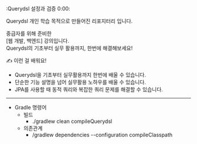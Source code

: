 :Querydsl 설정과 검증 0:00:

Querydsl 개인 학습 목적으로 만들어진 리포지터리 입니다.

중급자를 위해 준비한  
[웹 개발, 백엔드] 강의입니다.  
Querydsl의 기초부터 실무 활용까지, 한번에 해결해보세요!

✍️ 이런 걸 배워요!
- Querydsl을 기초부터 실무활용까지 한번에 배울 수 있습니다.
- 단순한 기능 설명을 넘어 실무활용 노하우를 배울 수 있습니다.
- JPA를 사용할 때 동적 쿼리와 복잡한 쿼리 문제를 해결할 수 있습니다.

<hr/>

- Gradle 명령어
  + 빌드
    + ./gradlew clean compileQuerydsl 
  + 의존관계
    + /gradlew dependencies --configuration compileClasspath
